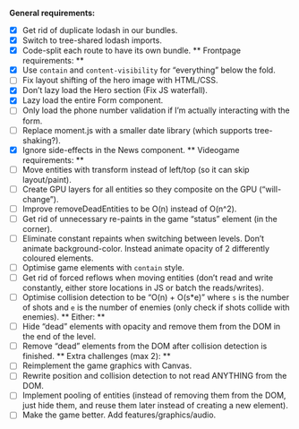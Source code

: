 **General requirements:**

- [x] Get rid of duplicate lodash in our bundles.
- [x] Switch to tree-shared lodash imports.
- [x] Code-split each route to have its own bundle.
      ** Frontpage requirements: **
- [x] Use `contain` and `content-visibility` for “everything” below the fold.
- [ ] Fix layout shifting of the hero image with HTML/CSS.
- [x] Don’t lazy load the Hero section (Fix JS waterfall).
- [x] Lazy load the entire Form component.
- [ ] Only load the phone number validation if I’m actually interacting with the form.
- [ ] Replace moment.js with a smaller date library (which supports tree-shaking?).
- [x] Ignore side-effects in the News component.
      ** Videogame requirements: **
- [ ] Move entities with transform instead of left/top (so it can skip layout/paint).
- [ ] Create GPU layers for all entities so they composite on the GPU (“will-change”).
- [ ] Improve removeDeadEntities to be O(n) instead of O(n^2).
- [ ] Get rid of unnecessary re-paints in the game “status” element (in the corner).
- [ ] Eliminate constant repaints when switching between levels. Don’t animate background-color. Instead animate opacity of 2 differently coloured elements.
- [ ] Optimise game elements with `contain` style.
- [ ] Get rid of forced reflows when moving entities (don’t read and write constantly, either store locations in JS or batch the reads/writes).
- [ ] Optimise collision detection to be “O(n) + O(s\*e)” where `s` is the number of shots and `e` is the number of enemies (only check if shots collide with enemies).
      ** Either: **
- [ ] Hide “dead” elements with opacity and remove them from the DOM in the end of the level.
- [ ] Remove “dead” elements from the DOM after collision detection is finished.
      ** Extra challenges (max 2): **
- [ ] Reimplement the game graphics with Canvas.
- [ ] Rewrite position and collision detection to not read ANYTHING from the DOM.
- [ ] Implement pooling of entities (instead of removing them from the DOM, just hide them, and reuse them later instead of creating a new element).
- [ ] Make the game better. Add features/graphics/audio.
